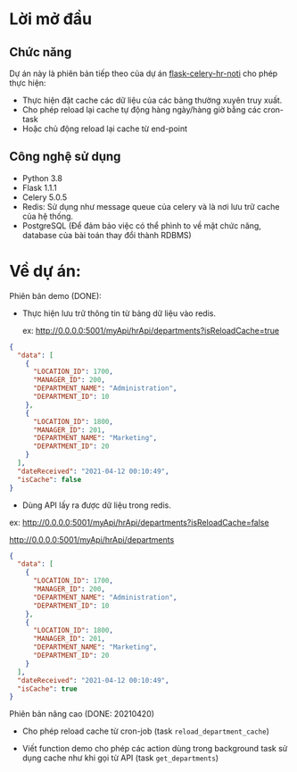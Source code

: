 # Lời mở đầu

## Chức năng 
Dự án này là phiên bản tiếp theo của dự án [flask-celery-hr-noti](https://github.com/quangvinh1986/flask-celery-hr-noti) cho phép thực hiện:
- Thực hiện đặt cache các dữ liệu của các bảng thường xuyên truy xuất.
- Cho phép reload lại cache tự động hàng ngày/hàng giờ bằng các cron-task
- Hoặc chủ động reload lại cache từ end-point



## Công nghệ sử dụng

- Python 3.8
- Flask 1.1.1
- Celery 5.0.5
- Redis: Sử dụng như message queue của celery và là nơi lưu trữ cache của hệ thống.
- PostgreSQL (Để đảm bảo việc có thể phình to về mặt chức năng, database của bài toán thay đổi thành RDBMS)

# Về dự án:
Phiên bản demo (DONE): 
- Thực hiện lưu trữ thông tin từ bảng dữ liệu vào redis.
  
  ex: http://0.0.0.0:5001/myApi/hrApi/departments?isReloadCache=true
  
```JSON
{
  "data": [
    {
      "LOCATION_ID": 1700,
      "MANAGER_ID": 200,
      "DEPARTMENT_NAME": "Administration",
      "DEPARTMENT_ID": 10
    },
    {
      "LOCATION_ID": 1800,
      "MANAGER_ID": 201,
      "DEPARTMENT_NAME": "Marketing",
      "DEPARTMENT_ID": 20
    }
  ],
  "dateReceived": "2021-04-12 00:10:49",
  "isCache": false
}      
  ```
  
- Dùng API lấy ra được dữ liệu trong redis.

ex: http://0.0.0.0:5001/myApi/hrApi/departments?isReloadCache=false

http://0.0.0.0:5001/myApi/hrApi/departments

```JSON
{
  "data": [
    {
      "LOCATION_ID": 1700,
      "MANAGER_ID": 200,
      "DEPARTMENT_NAME": "Administration",
      "DEPARTMENT_ID": 10
    },
    {
      "LOCATION_ID": 1800,
      "MANAGER_ID": 201,
      "DEPARTMENT_NAME": "Marketing",
      "DEPARTMENT_ID": 20
    }
  ],
  "dateReceived": "2021-04-12 00:10:49",
  "isCache": true
}      
  ```


Phiên bản nâng cao (DONE: 20210420)
- Cho phép reload cache từ cron-job (task `reload_department_cache`)

- Viết function demo cho phép các action dùng trong background task sử dụng cache như khi gọi từ API 
  (task `get_departments`)

